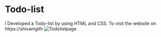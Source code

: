# Todo-list
I Developed a Todo-list by using HTML and CSS. To visit the website on https://shivanigith
![Todolistpage](https://github.com/shivanigith/Todo-list/assets/154613286/3bea8c07-db8a-4976-b62f-757b09db9cc0)
